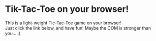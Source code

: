 # Tik-Tac-Toe on your browser!

This is a light-weight Tic-Tac-Toe game on your browser!  
Just click the link below, and have fun!
Maybe the COM is stronger than you... :)
